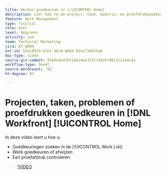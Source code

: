 ```yaml
---
title: Werken goedkeuren in [!UICONTROL Home]
description: Leer hoe te om project, taak, kwestie, en proefdrukgoedkeuringsverzoeken in [!UICONTROL Work List] te vinden, dan goedkeuren of verwerpen het werk in  [!DNL  Workfront].
feature: Work Management
type: Tutorial
role: User
level: Beginner
activity: use
team: Technical Marketing
jira: KT-8804
exl-id: b5ec0919-01b1-4bc8-86bd-91ee73d925a6
doc-type: video
source-git-commit: 4568e4e47b719e2dee35357d42674613112a9c43
workflow-type: tm+mt
source-wordcount: '51'
ht-degree: 0%

---
```


# Projecten, taken, problemen of proefdrukken goedkeuren in [!DNL Workfront] [!UICONTROL Home]

In deze video leert u hoe u:

* Goedkeuringen zoeken in de [!UICONTROL Work List]
* Werk goedkeuren of afwijzen
* Een proefafdruk controleren

>[!VIDEO](https://video.tv.adobe.com/v/335105/?quality=12&learn=on&enablevpops)

<!--
learn more URLs
-->
